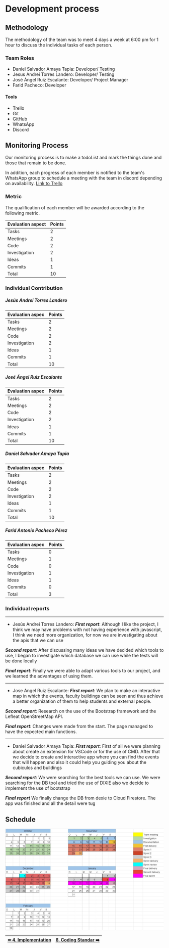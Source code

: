 
# Development process

## Methodology

The methodology of the team was to meet 4 days a week at 6:00 pm for 1 hour to discuss the individual tasks of each person.


### Team Roles

+ Daniel Salvador Amaya Tapia: Developer/ Testing
+ Jesus Andrei Torres Landero: Developer/ Testing
+ José Ángel Ruiz Escalante: Developer/ Project Manager
+ Farid Pacheco: Developer 


#### Tools

+ Trello
+ Git
+ GitHub
+ WhatsApp
+ Discord


## Monitoring Process

Our monitoring process is to make a todoList and mark the things done and those that remain to be done.

In addition, each progress of each member is notified to the team's WhatsApp group to schedule a meeting with the team in discord depending on availability.
[Link to Trello](https://trello.com/b/zuJK3nxW/proyecto-poo)



### Metric
The qualification of each member will be awarded according to the following metric.

| Evaluation aspect  | Points  | 
| ----------------- | ------- | 
| Tasks             |    2    |   
| Meetings          |    2    | 
| Code              |    2    | 
| Investigation     |    2    | 
| Ideas             |    1    | 
| Commits           |    1    | 
| Total             |    10   | 

### Individual Contribution

##### Jesús Andrei Torres Landero

| Evaluation aspec  | Points  | 
| ----------------- | ------- | 
| Tasks             |    2    |   
| Meetings          |    2    | 
| Code              |    2    | 
| Investigation     |    2    | 
| Ideas             |    1    | 
| Commits           |    1    | 
| Total             |    10   |

##### José Ángel Ruiz Escalante

| Evaluation aspec  | Points  | 
| ----------------- | ------- | 
| Tasks             |    2    |   
| Meetings          |    2    | 
| Code              |    2    | 
| Investigation     |    2    | 
| Ideas             |    1    | 
| Commits           |    1    | 
| Total             |    10   |

##### Daniel Salvador Amaya Tapia

| Evaluation aspec  | Points  | 
| ----------------- | ------- | 
| Tasks             |    2    |   
| Meetings          |    2    | 
| Code              |    2    | 
| Investigation     |    2    | 
| Ideas             |    1    | 
| Commits           |    1    | 
| Total             |    10   |

##### Farid Antonio Pacheco Pérez

| Evaluation aspec  | Points  | 
| ----------------- | ------- | 
| Tasks             |    0    |   
| Meetings          |    1    | 
| Code              |    0    | 
| Investigation     |    1    | 
| Ideas             |    1    | 
| Commits           |    0    | 
| Total             |    3    |

### Individual reports

---

+ Jesús Andrei Torres Landero:
***First report***: Although I like the project, I think we may have problems with not having experience with javascript, I think we need more organization, for now we are investigating about the apis that we can use

***Second report***: 
After discussing many ideas we have decided which tools to use, I began to investigate which database we can use while the tests will be done locally

***Final report***: Finally we were able to adapt various tools to our project, and we learned the advantages of using them.

---

+ Jose Angel Ruiz Escalante:
***First report***: We plan to make an interactive map in which the events, faculty buildings can be seen and thus achieve a better organization of them to help students and external people.

***Second report***: Research on the use of the Bootstrap framework and the Lefleat OpenStreetMap API.

***Final report***: Changes were made from the start. The page managed to have the expected main functions.

---

+ Daniel Salvador Amaya Tapia:
***First report***:
First of all we were planning about create an extension for VSCode or for the use of CMD.
After that we decide to create and interactive app where you can find the events that will happen and also it could help you guiding you about the cubiculos and buildings

***Second report***:
We were searching for the best tools we can use. We were searching for the DB tool and tried the use of DIXIE also we decide to implement the use of bootstrap

***Final report***
We finally change the DB from dexie to Cloud Firestore. The app was finished and all the detail were tug

## Schedule

![img](img/schedule.jpg)


|[:arrow_left: 4. Implementation](Implementation.md)|[6. Coding Standar :arrow_right:](Coding_Standard.md)|
|---|---|
